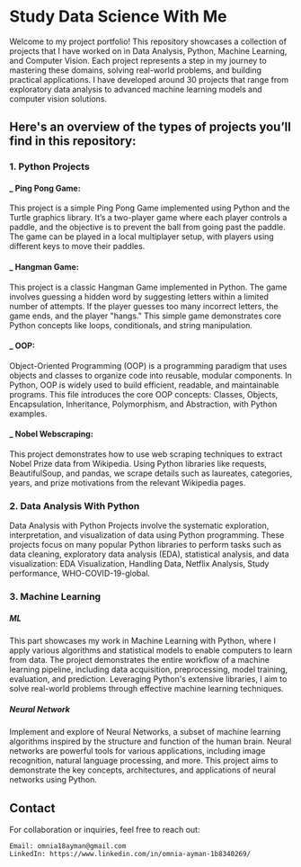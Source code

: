 # Study Data Science With Me
Welcome to my project portfolio! This repository showcases a collection of projects that I have worked on in Data Analysis, Python, Machine Learning, and Computer Vision. Each project represents a step in my journey to mastering these domains, solving real-world problems, and building practical applications. I have developed around 30 projects that range from exploratory data analysis to advanced machine learning models and computer vision solutions. 

## Here's an overview of the types of projects you’ll find in this repository:
### 1. Python Projects
#### _ Ping Pong Game: 
This project is a simple Ping Pong Game implemented using Python and the Turtle graphics library. It’s a two-player game where each player controls a paddle, and the objective is to prevent the ball from going past the paddle. The game can be played in a local multiplayer setup, with players using different keys to move their paddles.

#### _ Hangman Game:
This project is a classic Hangman Game implemented in Python. The game involves guessing a hidden word by suggesting letters within a limited number of attempts. If the player guesses too many incorrect letters, the game ends, and the player "hangs." This simple game demonstrates core Python concepts like loops, conditionals, and string manipulation.

#### _ OOP:
Object-Oriented Programming (OOP) is a programming paradigm that uses objects and classes to organize code into reusable, modular components. In Python, OOP is widely used to build efficient, readable, and maintainable programs. This file introduces the core OOP concepts: Classes, Objects, Encapsulation, Inheritance, Polymorphism, and Abstraction, with Python examples.

#### _ Nobel Webscraping:
This project demonstrates how to use web scraping techniques to extract Nobel Prize data from Wikipedia. Using Python libraries like requests, BeautifulSoup, and pandas, we scrape details such as laureates, categories, years, and prize motivations from the relevant Wikipedia pages.

### 2. Data Analysis With Python
Data Analysis with Python Projects involve the systematic exploration, interpretation, and visualization of data using Python programming. These projects focus on many popular Python libraries to perform tasks such as data cleaning, exploratory data analysis (EDA), statistical analysis, and data visualization: EDA Visualization, Handling Data, Netflix Analysis, Study performance, WHO-COVID-19-global.

### 3. Machine Learning

##### ML
This part showcases my work in Machine Learning with Python, where I apply various algorithms and statistical models to enable computers to learn from data. The project demonstrates the entire workflow of a machine learning pipeline, including data acquisition, preprocessing, model training, evaluation, and prediction. Leveraging Python's extensive libraries, I aim to solve real-world problems through effective machine learning techniques.

##### Neural Network
Implement and explore of Neural Networks, a subset of machine learning algorithms inspired by the structure and function of the human brain. Neural networks are powerful tools for various applications, including image recognition, natural language processing, and more. This project aims to demonstrate the key concepts, architectures, and applications of neural networks using Python.

## Contact
For collaboration or inquiries, feel free to reach out:

    Email: omnia18ayman@gmail.com
    LinkedIn: https://www.linkedin.com/in/omnia-ayman-1b8340269/ 
